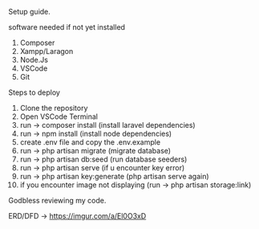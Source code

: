 Setup guide.

software needed if not yet installed
1. Composer
2. Xampp/Laragon
3. Node.Js
4. VSCode
5. Git

Steps to deploy
1. Clone the repository
2. Open VSCode Terminal
3. run -> composer install (install laravel dependencies)
4. run -> npm install (install node dependencies)
5. create .env file and copy the .env.example
6. run -> php artisan migrate (migrate database)
7. run -> php artisan db:seed (run database seeders)
8. run -> php artisan serve (if u encounter key error)
9. run -> php artisan key:generate (php artisan serve again)
10. if you encounter image not displaying (run -> php artisan storage:link)

Godbless reviewing my code.

ERD/DFD -> https://imgur.com/a/El0O3xD

